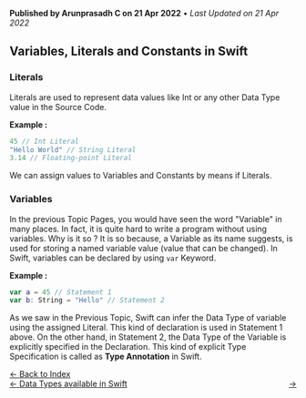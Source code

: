 **Published by Arunprasadh C on 21 Apr 2022** • *Last Updated on 21 Apr 2022*

## Variables, Literals and Constants in Swift
### Literals
Literals are used to represent data values like Int or any other Data Type value in the Source Code. 

**Example :**
```swift
45 // Int Literal
"Hello World" // String Literal
3.14 // Floating-point Literal
```
We can assign values to Variables and Constants by means if Literals.

### Variables
In the previous Topic Pages, you would have seen the word "Variable" in many places. In fact, it is quite hard to write a program without using variables. Why is it so ? It is so because, a Variable as its name suggests, is used for storing a named variable value (value that can be changed). In Swift, variables can be declared by using `var` Keyword. 

**Example :**
```swift
var a = 45 // Statement 1
var b: String = "Hello" // Statement 2
```
As we saw in the Previous Topic, Swift can infer the Data Type of variable using the assigned Literal. This kind of declaration is used in Statement 1 above. On the other hand, in Statement 2, the Data Type of the Variable is explicitly specified in the Declaration. This kind of explicit Type Specification is called as **Type Annotation** in Swift.

<a href="https://techinessoverloaded.github.io/iOSAppDevBasics/index.html">&larr; Back to Index</a>
<br>
<span style="float: left">
<a href="https://techinessoverloaded.github.io/iOSAppDevBasics/datatypes.html">&larr; Data Types available in Swift</a>
</span>
<span style="float: right">
<a href="https://techinessoverloaded.github.io/iOSAppDevBasics/.html"> &rarr;</a>
</span>
